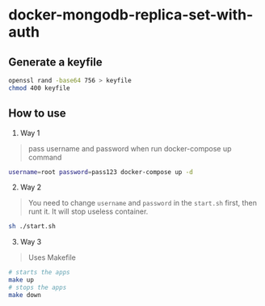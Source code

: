 # docker-mongodb-replica-set-with-auth

## Generate a keyfile
```bash
openssl rand -base64 756 > keyfile
chmod 400 keyfile
```

## How to use

1. Way 1

  > pass username and password when run docker-compose up command
  
  ```bash
  username=root password=pass123 docker-compose up -d
  ```

2. Way 2

  > You need to change `username` and `password` in the `start.sh` first, then runt it. It will stop useless container.


  ```bash
  sh ./start.sh
  ```

3. Way 3
  > Uses Makefile
  ```bash
  # starts the apps
  make up
  # stops the apps
  make down
  ```